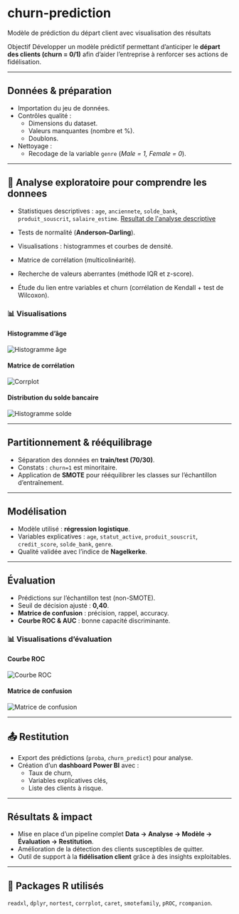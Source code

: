 # churn-prediction
Modèle de prédiction du départ client avec visualisation des résultats


Objectif
Développer un modèle prédictif permettant d’anticiper le **départ des clients (churn = 0/1)** afin d’aider l’entreprise à renforcer ses actions de fidélisation.

---

## Données & préparation
- Importation du jeu de données.
- Contrôles qualité :
  - Dimensions du dataset.
  - Valeurs manquantes (nombre et %).
  - Doublons.
- Nettoyage :
  - Recodage de la variable `genre` (*Male = 1, Female = 0*).

---

## 🔎 Analyse exploratoire pour comprendre les donnees 
- Statistiques descriptives : `age`, `anciennete`, `solde_bank`, `produit_souscrit`, `salaire_estime`.
[Resultat de l'analyse descriptive](description.png)



- Tests de normalité (**Anderson–Darling**).
- Visualisations : histogrammes et courbes de densité.
- Matrice de corrélation (multicolinéarité).
- Recherche de valeurs aberrantes (méthode IQR et z-score).
- Étude du lien entre variables et churn (corrélation de Kendall + test de Wilcoxon).

### 📊 Visualisations
#### Histogramme d’âge
![Histogramme âge](images/hist_age.png)

#### Matrice de corrélation
![Corrplot](images/corrplot.png)

#### Distribution du solde bancaire
![Histogramme solde](images/hist_solde.png)

---

## Partitionnement & rééquilibrage
- Séparation des données en **train/test (70/30)**.
- Constats : `churn=1` est minoritaire.
- Application de **SMOTE** pour rééquilibrer les classes sur l’échantillon d’entraînement.

---

## Modélisation
- Modèle utilisé : **régression logistique**.
- Variables explicatives : `age`, `statut_active`, `produit_souscrit`, `credit_score`, `solde_bank`, `genre`.
- Qualité validée avec l’indice de **Nagelkerke**.

---

## Évaluation
- Prédictions sur l’échantillon test (non-SMOTE).
- Seuil de décision ajusté : **0,40**.
- **Matrice de confusion** : précision, rappel, accuracy.
- **Courbe ROC & AUC** : bonne capacité discriminante.

### 📊 Visualisations d’évaluation
#### Courbe ROC
![Courbe ROC](images/roc_curve.png)

#### Matrice de confusion
![Matrice de confusion](images/confusion_matrix.png)

---

## 📤 Restitution
- Export des prédictions (`proba`, `churn_predict`) pour analyse.
- Création d’un **dashboard Power BI** avec :
  - Taux de churn,
  - Variables explicatives clés,
  - Liste des clients à risque.

---

## Résultats & impact
- Mise en place d’un pipeline complet **Data → Analyse → Modèle → Évaluation → Restitution**.
- Amélioration de la détection des clients susceptibles de quitter.
- Outil de support à la **fidélisation client** grâce à des insights exploitables.

---

## 🧰 Packages R utilisés
`readxl`, `dplyr`, `nortest`, `corrplot`, `caret`, `smotefamily`, `pROC`, `rcompanion`.

